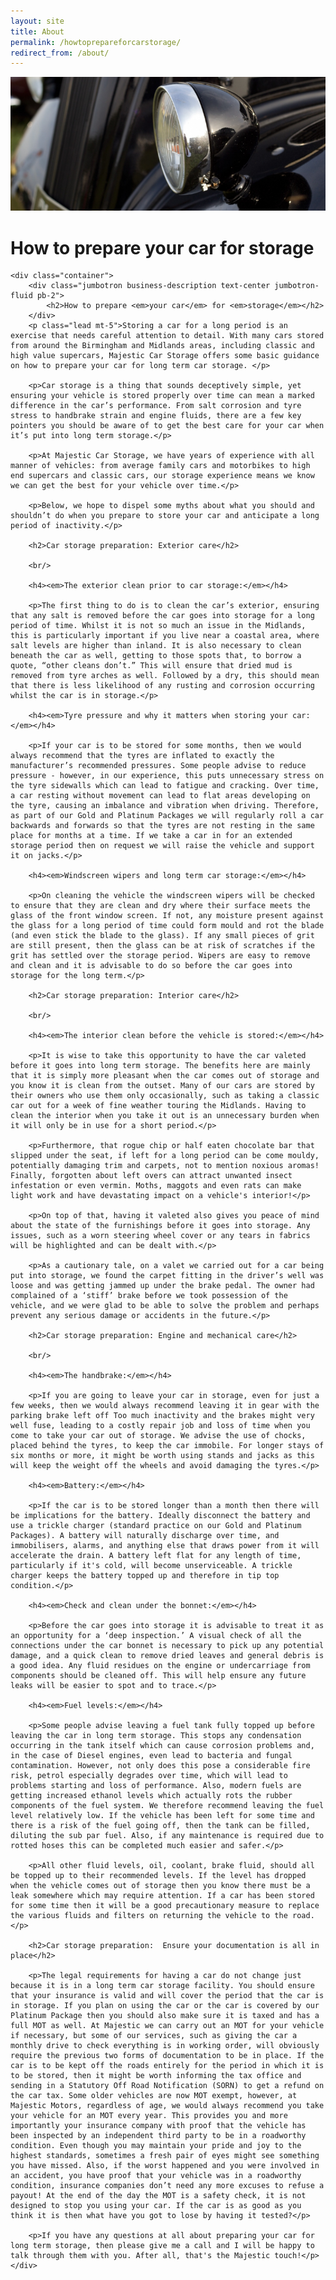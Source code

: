 ```yaml
---
layout: site
title: About
permalink: /howtoprepareforcarstorage/
redirect_from: /about/
---
```


<main id="about">
    <div id="aboutCarousel" class="carousel slide" data-ride="carousel" data-interval="false">
        <div class="carousel-inner">
            <div class="carousel-item active">
                <img class="d-block w-100" src="/img/splash-2.jpg" alt="Picture of an alternator">
                <div class="carousel-caption w-50 d-none d-sm-block text-left">
                    <h1 class="sr-only">How to prepare your car for storage</h1>
                </div>
            </div>
        </div>
    </div>

    <div class="container">
        <div class="jumbotron business-description text-center jumbotron-fluid pb-2">
            <h2>How to prepare <em>your car</em> for <em>storage</em></h2>
        </div>
        <p class="lead mt-5">Storing a car for a long period is an exercise that needs careful attention to detail. With many cars stored from around the Birmingham and Midlands areas, including classic and high value supercars, Majestic Car Storage offers some basic guidance on how to prepare your car for long term car storage. </p>

        <p>Car storage is a thing that sounds deceptively simple, yet ensuring your vehicle is stored properly over time can mean a marked difference in the car’s performance. From salt corrosion and tyre stress to handbrake strain and engine fluids, there are a few key pointers you should be aware of to get the best care for your car when it’s put into long term storage.</p>

        <p>At Majestic Car Storage, we have years of experience with all manner of vehicles: from average family cars and motorbikes to high end supercars and classic cars, our storage experience means we know we can get the best for your vehicle over time.</p>

        <p>Below, we hope to dispel some myths about what you should and shouldn’t do when you prepare to store your car and anticipate a long period of inactivity.</p>

        <h2>Car storage preparation: Exterior care</h2>

        <br/>

        <h4><em>The exterior clean prior to car storage:</em></h4>

        <p>The first thing to do is to clean the car’s exterior, ensuring that any salt is removed before the car goes into storage for a long period of time. Whilst it is not so much an issue in the Midlands, this is particularly important if you live near a coastal area, where salt levels are higher than inland. It is also necessary to clean beneath the car as well, getting to those spots that, to borrow a quote, “other cleans don’t.” This will ensure that dried mud is removed from tyre arches as well. Followed by a dry, this should mean that there is less likelihood of any rusting and corrosion occurring whilst the car is in storage.</p>

        <h4><em>Tyre pressure and why it matters when storing your car:</em></h4>

        <p>If your car is to be stored for some months, then we would always recommend that the tyres are inflated to exactly the manufacturer’s recommended pressures. Some people advise to reduce pressure - however, in our experience, this puts unnecessary stress on the tyre sidewalls which can lead to fatigue and cracking. Over time, a car resting without movement can lead to flat areas developing on the tyre, causing an imbalance and vibration when driving. Therefore, as part of our Gold and Platinum Packages we will regularly roll a car backwards and forwards so that the tyres are not resting in the same place for months at a time. If we take a car in for an extended storage period then on request we will raise the vehicle and support it on jacks.</p>

        <h4><em>Windscreen wipers and long term car storage:</em></h4>

        <p>On cleaning the vehicle the windscreen wipers will be checked to ensure that they are clean and dry where their surface meets the glass of the front window screen. If not, any moisture present against the glass for a long period of time could form mould and rot the blade (and even stick the blade to the glass). If any small pieces of grit are still present, then the glass can be at risk of scratches if the grit has settled over the storage period. Wipers are easy to remove and clean and it is advisable to do so before the car goes into storage for the long term.</p>

        <h2>Car storage preparation: Interior care</h2>

        <br/>

        <h4><em>The interior clean before the vehicle is stored:</em></h4>

        <p>It is wise to take this opportunity to have the car valeted before it goes into long term storage. The benefits here are mainly that it is simply more pleasant when the car comes out of storage and you know it is clean from the outset. Many of our cars are stored by their owners who use them only occasionally, such as taking a classic car out for a week of fine weather touring the Midlands. Having to clean the interior when you take it out is an unnecessary burden when it will only be in use for a short period.</p>

        <p>Furthermore, that rogue chip or half eaten chocolate bar that slipped under the seat, if left for a long period can be come mouldy, potentially damaging trim and carpets, not to mention noxious aromas! Finally, forgotten about left overs can attract unwanted insect infestation or even vermin. Moths, maggots and even rats can make light work and have devastating impact on a vehicle's interior!</p>

        <p>On top of that, having it valeted also gives you peace of mind about the state of the furnishings before it goes into storage. Any issues, such as a worn steering wheel cover or any tears in fabrics will be highlighted and can be dealt with.</p>

        <p>As a cautionary tale, on a valet we carried out for a car being put into storage, we found the carpet fitting in the driver’s well was loose and was getting jammed up under the brake pedal. The owner had complained of a ‘stiff’ brake before we took possession of the vehicle, and we were glad to be able to solve the problem and perhaps prevent any serious damage or accidents in the future.</p>

        <h2>Car storage preparation: Engine and mechanical care</h2>

        <br/>

        <h4><em>The handbrake:</em></h4>

        <p>If you are going to leave your car in storage, even for just a few weeks, then we would always recommend leaving it in gear with the parking brake left off Too much inactivity and the brakes might very well fuse, leading to a costly repair job and loss of time when you come to take your car out of storage. We advise the use of chocks, placed behind the tyres, to keep the car immobile. For longer stays of six months or more, it might be worth using stands and jacks as this will keep the weight off the wheels and avoid damaging the tyres.</p>

        <h4><em>Battery:</em></h4>

        <p>If the car is to be stored longer than a month then there will be implications for the battery. Ideally disconnect the battery and use a trickle charger (standard practice on our Gold and Platinum Packages). A battery will naturally discharge over time, and immobilisers, alarms, and anything else that draws power from it will accelerate the drain. A battery left flat for any length of time, particularly if it's cold, will become unserviceable. A trickle charger keeps the battery topped up and therefore in tip top condition.</p>

        <h4><em>Check and clean under the bonnet:</em></h4>

        <p>Before the car goes into storage it is advisable to treat it as an opportunity for a ‘deep inspection.’ A visual check of all the connections under the car bonnet is necessary to pick up any potential damage, and a quick clean to remove dried leaves and general debris is a good idea. Any fluid residues on the engine or undercarriage from components should be cleaned off. This will help ensure any future leaks will be easier to spot and to trace.</p>

        <h4><em>Fuel levels:</em></h4>

        <p>Some people advise leaving a fuel tank fully topped up before leaving the car in long term storage. This stops any condensation occurring in the tank itself which can cause corrosion problems and, in the case of Diesel engines, even lead to bacteria and fungal contamination. However, not only does this pose a considerable fire risk, petrol especially degrades over time, which will lead to problems starting and loss of performance. Also, modern fuels are getting increased ethanol levels which actually rots the rubber components of the fuel system. We therefore recommend leaving the fuel level relatively low. If the vehicle has been left for some time and there is a risk of the fuel going off, then the tank can be filled, diluting the sub par fuel. Also, if any maintenance is required due to rotted hoses this can be completed much easier and safer.</p>

        <p>All other fluid levels, oil, coolant, brake fluid, should all be topped up to their recommended levels. If the level has dropped when the vehicle comes out of storage then you know there must be a leak somewhere which may require attention. If a car has been stored for some time then it will be a good precautionary measure to replace the various fluids and filters on returning the vehicle to the road.</p>

        <h2>Car storage preparation:  Ensure your documentation is all in place</h2>

        <p>The legal requirements for having a car do not change just because it is in a long term car storage facility. You should ensure that your insurance is valid and will cover the period that the car is in storage. If you plan on using the car or the car is covered by our Platinum Package then you should also make sure it is taxed and has a full MOT as well. At Majestic we can carry out an MOT for your vehicle if necessary, but some of our services, such as giving the car a monthly drive to check everything is in working order, will obviously require the previous two forms of documentation to be in place. If the car is to be kept off the roads entirely for the period in which it is to be stored, then it might be worth informing the tax office and sending in a Statutory Off Road Notification (SORN) to get a refund on the car tax. Some older vehicles are now MOT exempt, however, at Majestic Motors, regardless of age, we would always recommend you take your vehicle for an MOT every year. This provides you and more importantly your insurance company with proof that the vehicle has been inspected by an independent third party to be in a roadworthy condition. Even though you may maintain your pride and joy to the highest standards, sometimes a fresh pair of eyes might see something you have missed. Also, if the worst happened and you were involved in an accident, you have proof that your vehicle was in a roadworthy condition, insurance companies don’t need any more excuses to refuse a payout! At the end of the day the MOT is a safety check, it is not designed to stop you using your car. If the car is as good as you think it is then what have you got to lose by having it tested?</p>

        <p>If you have any questions at all about preparing your car for long term storage, then please give me a call and I will be happy to talk through them with you. After all, that's the Majestic touch!</p>
    </div>
</main>















